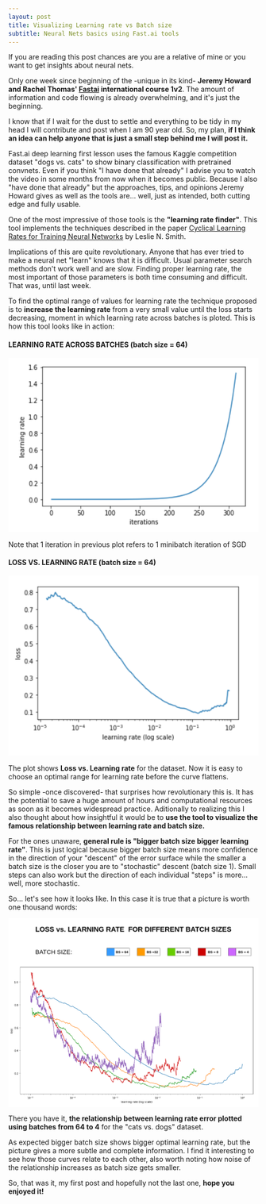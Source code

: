 ```yaml
---
layout: post
title: Visualizing Learning rate vs Batch size
subtitle: Neural Nets basics using Fast.ai tools 
---
```


If you are reading this post chances are you are a relative of mine or you want to get insights about neural nets.
 
Only one week since beginning of the -unique in its kind- **Jeremy Howard and Rachel Thomas' [Fastai](http://www.fast.ai/) international course 1v2**. The amount of information and code flowing is already overwhelming, and it's just the beginning.

I know that if I wait for the dust to settle and everything to be tidy in my head I will contribute and post when I am 90 year old. So, my plan, **if I think an idea can help anyone that is just a small step behind me I will post it.** 

Fast.ai deep learning first lesson uses the famous Kaggle competition dataset "dogs vs. cats" to show binary classification with pretrained convnets. Even if you think "I have done that already" I advise you to watch the video in some months from now when it becomes public. Because I also "have done that already" but the approaches, tips, and opinions Jeremy Howard gives as well as the tools are... well, just as intended, both cutting edge and fully usable. 

One of the most impressive of those tools is the **"learning rate finder"**. This tool implements the techniques described in the paper [Cyclical Learning Rates for Training Neural Networks](https://arxiv.org/abs/1506.01186) by Leslie N. Smith. 

Implications of this are quite revolutionary. Anyone that has ever tried to make a neural net "learn" knows that it is difficult. Usual parameter search methods don't work well and are slow. Finding proper learning rate, the most important of those parameters is both time consuming and difficult. That was, until last week. 

To find the optimal range of values for learning rate the technique proposed is to **increase the learning rate** from a very small value until the loss starts decreasing, moment in which learning rate across batches is ploted. This is how this tool looks like in action:

#### LEARNING RATE ACROSS BATCHES (batch size = 64)
<img src="/img/Captura2.PNG" height="350" width="600"> 

Note that 1 iteration in previous plot refers to 1 minibatch iteration of SGD

#### LOSS VS. LEARNING RATE (batch size = 64)
<img src="/img/loss_vs_lr.PNG" height="362" width="625">
	
The plot shows **Loss vs. Learning rate** for the dataset. Now it is easy to choose an optimal range for learning rate before the curve flattens. 

So simple -once discovered- that surprises how revolutionary this is. It has the potential to save a huge amount of hours and  computational resources as soon as it becomes widespread practice. Aditionally to realizing this I also thought about how insightful it would be to **use the tool  to visualize the famous relationship between learning rate and batch size.**

For the ones unaware, **general rule is "bigger batch size bigger learning rate"**. This is just logical because bigger batch size means more confidence in the direction of your "descent" of the error surface while the smaller a batch size is the closer you are to "stochastic" descent (batch size 1). Small steps can also work but the direction of each individual "steps" is more... well, more stochastic. 

So... let's see how it looks like. In this case it is true that a picture is worth one thousand words:

 <img src="/img/LEYENDA2.PNG" align="center"/> 
 <img src="/img/Captura6.PNG" align="center"/> 

There you have it, **the relationship between learning rate error plotted using  batches from 64 to 4** for the "cats vs. dogs" dataset.

As expected bigger batch size shows bigger optimal learning rate, but the picture gives a more subtle and complete information. I find it interesting to see how those curves relate to each other, also worth noting how noise of the relationship increases as batch size gets smaller.

So, that was it, my first post and hopefully not the last one, **hope you enjoyed it!**

